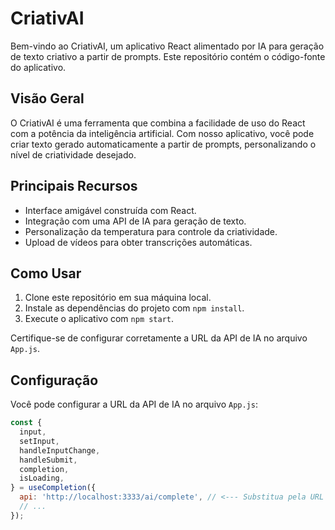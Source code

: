 # CriativAI

Bem-vindo ao CriativAI, um aplicativo React alimentado por IA para geração de texto criativo a partir de prompts. Este repositório contém o código-fonte do aplicativo.

## Visão Geral

O CriativAI é uma ferramenta que combina a facilidade de uso do React com a potência da inteligência artificial. Com nosso aplicativo, você pode criar texto gerado automaticamente a partir de prompts, personalizando o nível de criatividade desejado.

## Principais Recursos

- Interface amigável construída com React.
- Integração com uma API de IA para geração de texto.
- Personalização da temperatura para controle da criatividade.
- Upload de vídeos para obter transcrições automáticas.

## Como Usar

1. Clone este repositório em sua máquina local.
2. Instale as dependências do projeto com `npm install`.
3. Execute o aplicativo com `npm start`.

Certifique-se de configurar corretamente a URL da API de IA no arquivo `App.js`.

## Configuração

Você pode configurar a URL da API de IA no arquivo `App.js`:

```javascript
const {
  input,
  setInput,
  handleInputChange,
  handleSubmit,
  completion,
  isLoading,
} = useCompletion({
  api: 'http://localhost:3333/ai/complete', // <--- Substitua pela URL da sua API
  // ...
});
